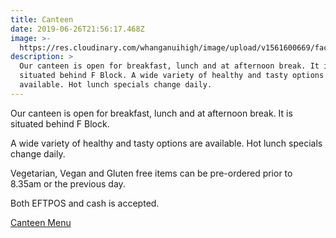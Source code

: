 ```yaml
---
title: Canteen
date: 2019-06-26T21:56:17.468Z
image: >-
  https://res.cloudinary.com/whanganuihigh/image/upload/v1561600669/facilities/Canteen_Cropped.jpg
description: >
  Our canteen is open for breakfast, lunch and at afternoon break. It is
  situated behind F Block. A wide variety of healthy and tasty options are
  available. Hot lunch specials change daily.
---
```

Our canteen is open for breakfast, lunch and at afternoon break. It is situated behind F Block.

A wide variety of healthy and tasty options are available. Hot lunch specials change daily.

Vegetarian, Vegan and Gluten free items can be pre-ordered prior to 8.35am or the previous day.

Both EFTPOS and cash is accepted.

[Canteen Menu](file:///Z:/Canteen/Canteen%20menu%202019.pdf)
